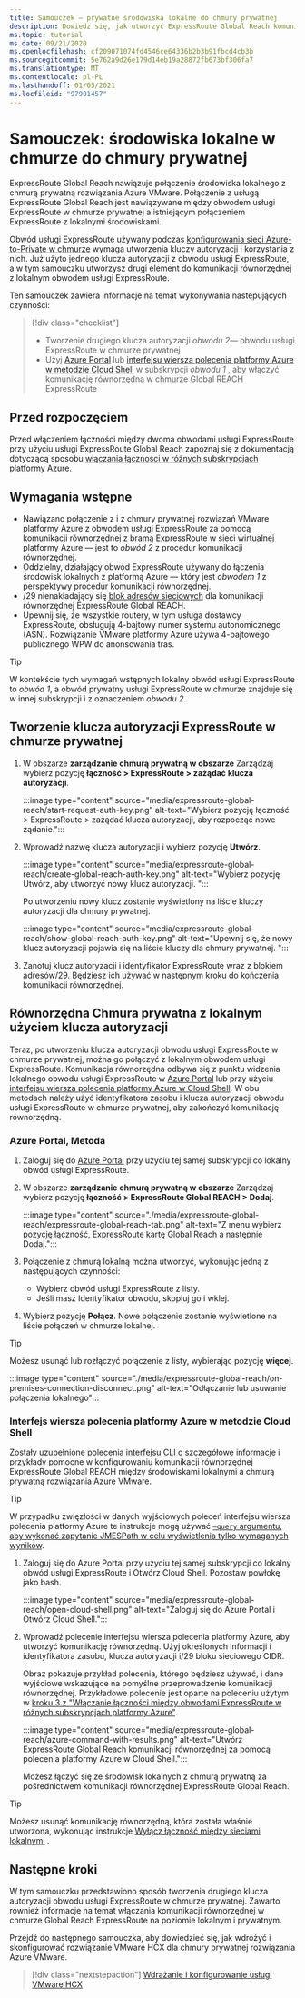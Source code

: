 ```yaml
---
title: Samouczek — prywatne środowiska lokalne do chmury prywatnej
description: Dowiedz się, jak utworzyć ExpressRoute Global Reach komunikacji równorzędnej w chmurze prywatnej w rozwiązaniu VMware platformy Azure.
ms.topic: tutorial
ms.date: 09/21/2020
ms.openlocfilehash: cf209071074fd4546ce64336b2b3b91fbcd4cb3b
ms.sourcegitcommit: 5e762a9d26e179d14eb19a28872fb673bf306fa7
ms.translationtype: MT
ms.contentlocale: pl-PL
ms.lasthandoff: 01/05/2021
ms.locfileid: "97901457"
---
```

# <a name="tutorial-peer-on-premises-environments-to-a-private-cloud"></a>Samouczek: środowiska lokalne w chmurze do chmury prywatnej

ExpressRoute Global Reach nawiązuje połączenie środowiska lokalnego z chmurą prywatną rozwiązania Azure VMware. Połączenie z usługą ExpressRoute Global Reach jest nawiązywane między obwodem usługi ExpressRoute w chmurze prywatnej a istniejącym połączeniem ExpressRoute z lokalnymi środowiskami. 

Obwód usługi ExpressRoute używany podczas [konfigurowania sieci Azure-to-Private w chmurze](tutorial-configure-networking.md) wymaga utworzenia kluczy autoryzacji i korzystania z nich.  Już użyto jednego klucza autoryzacji z obwodu usługi ExpressRoute, a w tym samouczku utworzysz drugi element do komunikacji równorzędnej z lokalnym obwodem usługi ExpressRoute.

Ten samouczek zawiera informacje na temat wykonywania następujących czynności:

> [!div class="checklist"]
> * Tworzenie drugiego klucza autoryzacji _obwodu 2_— obwodu usługi ExpressRoute w chmurze prywatnej
> * Użyj [Azure Portal](#azure-portal-method) lub [interfejsu wiersza polecenia platformy Azure w metodzie Cloud Shell](#azure-cli-in-a-cloud-shell-method) w subskrypcji _obwodu 1_ , aby włączyć komunikację równorzędną w chmurze Global REACH ExpressRoute


## <a name="before-you-begin"></a>Przed rozpoczęciem

Przed włączeniem łączności między dwoma obwodami usługi ExpressRoute przy użyciu usługi ExpressRoute Global Reach zapoznaj się z dokumentacją dotyczącą sposobu [włączania łączności w różnych subskrypcjach platformy Azure](../expressroute/expressroute-howto-set-global-reach-cli.md#enable-connectivity-between-expressroute-circuits-in-different-azure-subscriptions).  


## <a name="prerequisites"></a>Wymagania wstępne

- Nawiązano połączenie z i z chmury prywatnej rozwiązań VMware platformy Azure z obwodem usługi ExpressRoute za pomocą komunikacji równorzędnej z bramą ExpressRoute w sieci wirtualnej platformy Azure — jest to _obwód 2_ z procedur komunikacji równorzędnej.  
- Oddzielny, działający obwód ExpressRoute używany do łączenia środowisk lokalnych z platformą Azure — który jest _obwodem 1_ z perspektywy procedur komunikacji równorzędnej.
- /29 nienakładający się [blok adresów sieciowych](../expressroute/expressroute-routing.md#ip-addresses-used-for-peerings) dla komunikacji równorzędnej ExpressRoute Global REACH.
- Upewnij się, że wszystkie routery, w tym usługa dostawcy ExpressRoute, obsługują 4-bajtowy numer systemu autonomicznego (ASN). Rozwiązanie VMware platformy Azure używa 4-bajtowego publicznego WPW do anonsowania tras.

> [!TIP]
> W kontekście tych wymagań wstępnych lokalny obwód usługi ExpressRoute to _obwód 1_, a obwód prywatny usługi ExpressRoute w chmurze znajduje się w innej subskrypcji i z oznaczeniem _obwodu 2_. 


## <a name="create-an-expressroute-authorization-key-in-the-private-cloud"></a>Tworzenie klucza autoryzacji ExpressRoute w chmurze prywatnej

1. W obszarze **zarządzanie chmurą prywatną w obszarze** Zarządzaj wybierz pozycję **łączność > ExpressRoute > zażądać klucza autoryzacji**.

   :::image type="content" source="media/expressroute-global-reach/start-request-auth-key.png" alt-text="Wybierz pozycję łączność > ExpressRoute > zażądać klucza autoryzacji, aby rozpocząć nowe żądanie.":::

2. Wprowadź nazwę klucza autoryzacji i wybierz pozycję **Utwórz**. 

   :::image type="content" source="media/expressroute-global-reach/create-global-reach-auth-key.png" alt-text="Wybierz pozycję Utwórz, aby utworzyć nowy klucz autoryzacji. ":::

   Po utworzeniu nowy klucz zostanie wyświetlony na liście kluczy autoryzacji dla chmury prywatnej. 

   :::image type="content" source="media/expressroute-global-reach/show-global-reach-auth-key.png" alt-text="Upewnij się, że nowy klucz autoryzacji pojawia się na liście kluczy dla chmury prywatnej. ":::

3. Zanotuj klucz autoryzacji i identyfikator ExpressRoute wraz z blokiem adresów/29. Będziesz ich używać w następnym kroku do kończenia komunikacji równorzędnej. 

## <a name="peer-private-cloud-to-on-premises-using-authorization-key"></a>Równorzędna Chmura prywatna z lokalnym użyciem klucza autoryzacji

Teraz, po utworzeniu klucza autoryzacji obwodu usługi ExpressRoute w chmurze prywatnej, można go połączyć z lokalnym obwodem usługi ExpressRoute.  Komunikacja równorzędna odbywa się z punktu widzenia lokalnego obwodu usługi ExpressRoute w [Azure Portal](#azure-portal-method) lub przy użyciu [interfejsu wiersza polecenia platformy Azure w Cloud Shell](#azure-cli-in-a-cloud-shell-method). W obu metodach należy użyć identyfikatora zasobu i klucza autoryzacji obwodu usługi ExpressRoute w chmurze prywatnej, aby zakończyć komunikację równorzędną.

### <a name="azure-portal-method"></a>Azure Portal, Metoda

1. Zaloguj się do [Azure Portal](https://portal.azure.com) przy użyciu tej samej subskrypcji co lokalny obwód usługi ExpressRoute.

1. W obszarze **zarządzanie chmurą prywatną w obszarze** Zarządzaj wybierz pozycję **łączność > ExpressRoute Global REACH > Dodaj**.

   :::image type="content" source="./media/expressroute-global-reach/expressroute-global-reach-tab.png" alt-text="Z menu wybierz pozycję łączność, ExpressRoute kartę Global Reach a następnie Dodaj.":::

1. Połączenie z chmurą lokalną można utworzyć, wykonując jedną z następujących czynności:

   - Wybierz obwód usługi ExpressRoute z listy.
   - Jeśli masz Identyfikator obwodu, skopiuj go i wklej.

1. Wybierz pozycję **Połącz**. Nowe połączenie zostanie wyświetlone na liście połączeń w chmurze lokalnej.  

>[!TIP]
>Możesz usunąć lub rozłączyć połączenie z listy, wybierając pozycję **więcej**.  
>
> :::image type="content" source="./media/expressroute-global-reach/on-premises-connection-disconnect.png" alt-text="Odłączanie lub usuwanie połączenia lokalnego":::

### <a name="azure-cli-in-a-cloud-shell-method"></a>Interfejs wiersza polecenia platformy Azure w metodzie Cloud Shell

Zostały uzupełnione [polecenia interfejsu CLI](../expressroute/expressroute-howto-set-global-reach-cli.md) o szczegółowe informacje i przykłady pomocne w konfigurowaniu komunikacji równorzędnej ExpressRoute Global REACH między środowiskami lokalnymi a chmurą prywatną rozwiązania Azure VMware.  

> [!TIP]  
> W przypadku zwięzłości w danych wyjściowych poleceń interfejsu wiersza polecenia platformy Azure te instrukcje mogą używać [ `–query` argumentu, aby wykonać zapytanie JMESPath w celu wyświetlenia tylko wymaganych wyników](/cli/azure/query-azure-cli).


1. Zaloguj się do Azure Portal przy użyciu tej samej subskrypcji co lokalny obwód usługi ExpressRoute i Otwórz Cloud Shell. Pozostaw powłokę jako bash.
 
   :::image type="content" source="media/expressroute-global-reach/open-cloud-shell.png" alt-text="Zaloguj się do Azure Portal i Otwórz Cloud Shell.":::
 
2. Wprowadź polecenie interfejsu wiersza polecenia platformy Azure, aby utworzyć komunikację równorzędną. Użyj określonych informacji i identyfikatora zasobu, klucza autoryzacji i/29 bloku sieciowego CIDR. 

   Obraz pokazuje przykład polecenia, którego będziesz używać, i dane wyjściowe wskazujące na pomyślne przeprowadzenie komunikacji równorzędnej. Przykładowe polecenie jest oparte na poleceniu użytym w [kroku 3 z "Włączanie łączności między obwodami ExpressRoute w różnych subskrypcjach platformy Azure"](../expressroute/expressroute-howto-set-global-reach-cli.md#enable-connectivity-between-expressroute-circuits-in-different-azure-subscriptions).

   :::image type="content" source="media/expressroute-global-reach/azure-command-with-results.png" alt-text="Utwórz ExpressRoute Global Reach komunikacji równorzędnej za pomocą polecenia platformy Azure w Cloud Shell.":::
 
   Możesz łączyć się ze środowisk lokalnych z chmurą prywatną za pośrednictwem komunikacji równorzędnej ExpressRoute Global Reach.

> [!TIP]
> Możesz usunąć komunikację równorzędną, która została właśnie utworzona, wykonując instrukcje [Wyłącz łączność między sieciami lokalnymi](../expressroute/expressroute-howto-set-global-reach-cli.md#disable-connectivity-between-your-on-premises-networks) .


## <a name="next-steps"></a>Następne kroki

W tym samouczku przedstawiono sposób tworzenia drugiego klucza autoryzacji obwodu usługi ExpressRoute w chmurze prywatnej. Zawarto również informacje na temat włączania komunikacji równorzędnej w chmurze Global Reach ExpressRoute na poziomie lokalnym i prywatnym. 

Przejdź do następnego samouczka, aby dowiedzieć się, jak wdrożyć i skonfigurować rozwiązanie VMware HCX dla chmury prywatnej rozwiązania Azure VMware.

> [!div class="nextstepaction"]
> [Wdrażanie i konfigurowanie usługi VMware HCX](tutorial-deploy-vmware-hcx.md)


<!-- LINKS - external-->

<!-- LINKS - internal -->
